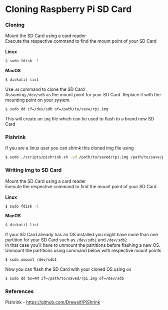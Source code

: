 # Cloning Raspberry Pi SD Card

### Cloning

Mount the SD Card using a card reader  
Execute the respective command to find the mount point of your SD Card  
<br/>
**Linux**
```sh
$ sudo fdisk -l
```
**MacOS**
```sh
$ diskutil list
```

Use `dd` command to clone the SD Card  
Assuming `/dev/sdb` as the mount point for your SD Card. Replace it with the mounting point on your system.  

```sh
$ sudo dd if=/dev/sdb of=/path/to/save/rpi.img
```
This will create an `img` file which can be used to flash to a brand new SD Card  

### Pishrink

If you are a linux user you can shrink this cloned img file using  
```sh
$ sudo ./scripts/pishrink.sh -vd /path/to/saved/rpi.img /path/to/save/pishrink_rpi.img
```

### Writing img to SD Card

Mount the SD Card using a card reader  
Execute the respective command to find the mount point of your SD Card  
<br/>
**Linux**
```sh
$ sudo fdisk -l
```
**MacOS**
```sh
$ diskutil list
```

If your SD Card already has an OS installed you might have more than one partition for your SD Card such as `/dev/sdb1` and `/dev/sdb2`  
In that case you'll have to unmount the partitions before flashing a new OS.  
Unmount the partitions using command below with respective mount points  
```sh
$ sudo umount /dev/sdb1
```

Now you can flash the SD Card with your cloned OS using `dd`  
```sh
$ sudo dd bs=4M if=/path/to/saved/rpi.img of=/dev/sdb
```

### References
Pishrink - https://github.com/Drewsif/PiShrink